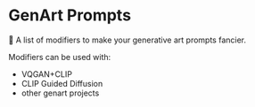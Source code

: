 # GenArt Prompts

🎨 A list of modifiers to make your generative art prompts fancier.

Modifiers can be used with:

- VQGAN+CLIP
- CLIP Guided Diffusion
- other genart projects
